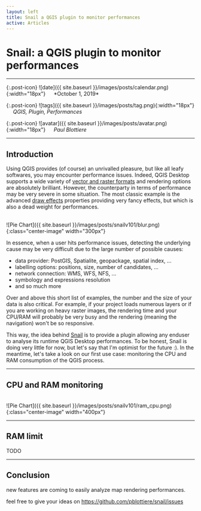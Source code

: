 ```yaml
---
layout: left
title: Snail a QGIS plugin to monitor performances
active: Articles
---
```


# Snail: a QGIS plugin to monitor performances

<hr>
{:.post-icon}
![date]({{ site.baseurl }}/images/posts/calendar.png){:width="18px"} &emsp; *October 1, 2019*

{:.post-icon}
![tags]({{ site.baseurl }}/images/posts/tag.png){:width="18px"} &emsp; *QGIS, Plugin, Performances*

{:.post-icon}
![avatar]({{ site.baseurl }}/images/posts/avatar.png){:width="18px"} &emsp; *Paul Blottiere*
<hr>

## Introduction

Using QGIS provides (of course) an unrivalled pleasure, but like all leafy
softwares, you may encounter performance issues. Indeed, QGIS Desktop supports
a wide variety of
<a href="https://docs.qgis.org/3.4/en/docs/user_manual/managing_data_source/supported_data.html">vector and raster formats</a>
and rendering options are absolutely brilliant.
However, the counterparty in terms of performance may be very severe in some
situation.  The most classic example is the advanced
<a href="https://docs.qgis.org/3.4/en/docs/user_manual/working_with_vector/vector_properties.html#draw-effects">draw effects</a>
properties providing very fancy effects, but which is also a dead weight for
performances.

<br/>
![Pie Chart]({{ site.baseurl }}/images/posts/snailv101/blur.png){:class="center-image" width="300px"}
<br/>

In essence, when a user hits performance issues, detecting the underlying cause
may be very difficult due to the large number of possible causes:

- data provider: PostGIS, Spatialite, geopackage, spatial index, ...
- labelling options: positions, size, number of candidates, ...
- network connection: WMS, WFS, NFS, ...
- symbology and expressions resolution
- and so much more

Over and above this short list of examples, the number and the size of your data
is also critical. For example, if your project loads numerous layers or if you are
working on heavy raster images, the rendering time and your CPU/RAM will
probably be very busy and the rendering (meaning the navigation) won't be so
responsive.

This way, the idea behind <a href="https://plugins.qgis.org/plugins/snail/">Snail</a>
is to provide a plugin allowing any enduser to analyse its runtime QGIS Desktop
performances. To be honest, Snail is doing very little for now, but let's say
that I'm optimist for the future :). In the meantime, let's take a look on our
first use case: monitoring the CPU and RAM consumption of the QGIS process.
<hr>


## CPU and RAM monitoring


<br/>
![Pie Chart]({{ site.baseurl }}/images/posts/snailv101/ram_cpu.png){:class="center-image" width="400px"}
<br/>

<hr>


## RAM limit

TODO
<hr>


## Conclusion

new features are coming to easily analyze map rendering performances.

feel free to give your ideas on https://github.com/pblottiere/snail/issues
<br/>
<br/>
<br/>
<br/>
